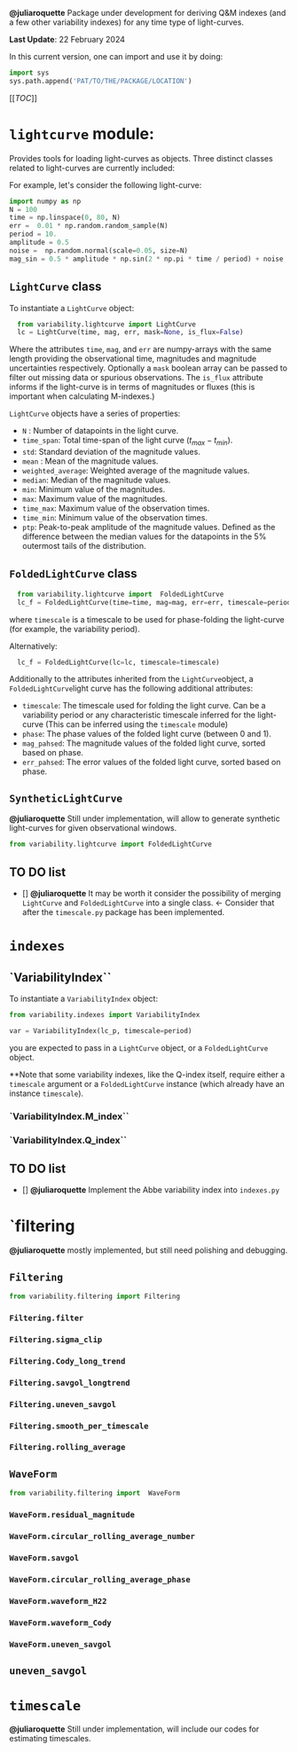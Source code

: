 **@juliaroquette** Package under development for deriving Q&M indexes (and a few other variability indexes) for any time type of light-curves.


**Last Update**: 22 February 2024

In this current version, one can import and use it by doing:

```python
import sys
sys.path.append('PAT/TO/THE/PACKAGE/LOCATION')  
```

[[_TOC_]]

# `lightcurve` module:

Provides tools for loading light-curves as objects. Three distinct classes related to light-curves are currently included:

For example, let's consider the following light-curve:

````python
import numpy as np
N = 100
time = np.linspace(0, 80, N)
err =  0.01 * np.random.random_sample(N)
period = 10. 
amplitude = 0.5
noise =  np.random.normal(scale=0.05, size=N)
mag_sin = 0.5 * amplitude * np.sin(2 * np.pi * time / period) + noise
````


## `LightCurve` class

To instantiate a `LightCurve` object:

```python
  from variability.lightcurve import LightCurve
  lc = LightCurve(time, mag, err, mask=None, is_flux=False)
```

Where the attributes `time`, `mag`, and `err` are numpy-arrays with the same length providing the observational time, magnitudes and magnitude uncertainties respectively. Optionally a `mask` boolean array can be passed to filter out missing data or spurious observations. The `is_flux` attribute informs if the light-curve is in terms of magnitudes or fluxes (this is important when calculating M-indexes.)

`LightCurve` objects have a series of properties:
- `N` : Number of datapoints in the light curve.
- `time_span`: Total time-span of the light curve ($t_{max}-t_{min}$).
- `std`: Standard deviation of the magnitude values.
- `mean` : Mean of the magnitude values.
- `weighted_average`: Weighted average of the magnitude values.
- `median`: Median of the magnitude values.
- `min`: Minimum value of the magnitudes.
- `max`: Maximum value of the magnitudes.
- `time_max`: Maximum value of the observation times.
- `time_min`: Minimum value of the observation times.
- `ptp`: Peak-to-peak amplitude of the magnitude values. Defined as the difference between the median values for the datapoints in the 5% outermost tails of the distribution.

## `FoldedLightCurve` class



```python
  from variability.lightcurve import  FoldedLightCurve
  lc_f = FoldedLightCurve(time=time, mag=mag, err=err, timescale=period)
```

where `timescale` is a timescale to be used for phase-folding the light-curve (for example, the variability period). 

Alternatively:

```python
  lc_f = FoldedLightCurve(lc=lc, timescale=timescale)
```

Additionally to the attributes inherited from the `LightCurve`object, a `FoldedLightCurve`light curve has the following additional attributes:

- `timescale`: The timescale used for folding the light curve. Can be a variability period or any characteristic timescale inferred for the light-curve (This can be inferred using the `timescale` module)
- `phase`: The phase values of the folded light curve (between 0 and 1).
- `mag_pahsed`: The magnitude values of the folded light curve, sorted based on phase.
- `err_pahsed`: The error values of the folded light curve, sorted based on phase.


## `SyntheticLightCurve`

**@juliaroquette** Still under implementation, will allow to generate synthetic light-curves for given observational windows. 

```python 
from variability.lightcurve import FoldedLightCurve
```


## TO DO list
- [] **@juliaroquette** It may be worth it consider the possibility of merging `LightCurve` and `FoldedLightCurve` into a single class. <- Consider that after the `timescale.py` package has been implemented. 



# `indexes`

## `VariabilityIndex``

To instantiate a `VariabilityIndex` object:

```python
from variability.indexes import VariabilityIndex

var = VariabilityIndex(lc_p, timescale=period)
```

you are expected to pass in a `LightCurve` object, or a `FoldedLightCurve` object. 

**Note that some variability indexes, like the Q-index itself, require either a `timescale` argument or a `FoldedLightCurve` instance (which already have an instance `timescale`).



### `VariabilityIndex.M_index``

### `VariabilityIndex.Q_index``

## TO DO list
- [] **@juliaroquette** Implement the Abbe variability index into `indexes.py`

# `filtering
**@juliaroquette** mostly implemented, but still need polishing and debugging. 


## `Filtering`

```python
from variability.filtering import Filtering
```

### `Filtering.filter`

### `Filtering.sigma_clip`

### `Filtering.Cody_long_trend`

### `Filtering.savgol_longtrend`

### `Filtering.uneven_savgol`

### `Filtering.smooth_per_timescale`

### `Filtering.rolling_average`

## `WaveForm`

```python
from variability.filtering import  WaveForm
```

### `WaveForm.residual_magnitude`

### `WaveForm.circular_rolling_average_number`

### `WaveForm.savgol`

### `WaveForm.circular_rolling_average_phase`

### `WaveForm.waveform_H22`

### `WaveForm.waveform_Cody`

### `WaveForm.uneven_savgol`

## `uneven_savgol`

# `timescale`

**@juliaroquette** Still under implementation, will include our codes for estimating timescales. 

